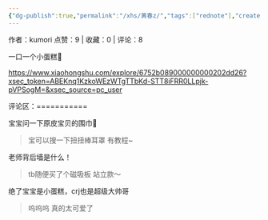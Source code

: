 ```yaml
---
{"dg-publish":true,"permalink":"/xhs/黄春z/","tags":["rednote"],"created":"2025-03-17T22:44:47.134+08:00","updated":"2025-03-17T22:51:42.690+08:00"}
---
```


作者：kumori
点赞：9   |   收藏：0   |   评论：8

一口一个小蛋糕🥺

https://www.xiaohongshu.com/explore/6752b089000000000202dd26?xsec_token=ABEKnq1KzkoWEzWTgTTbKd-STT8iFRR0LLpjk-pVPSogM=&xsec_source=pc_user

评论区：===========

宝宝问一下原皮宝贝的围巾🔗

> 宝可以搜一下扭扭棒耳罩 有教程~

老师背后墙是什么！

> tb随便买了个磁吸板 站立款～

绝了宝宝是小蛋糕，crj也是超级大帅哥

> 呜呜呜 真的太可爱了